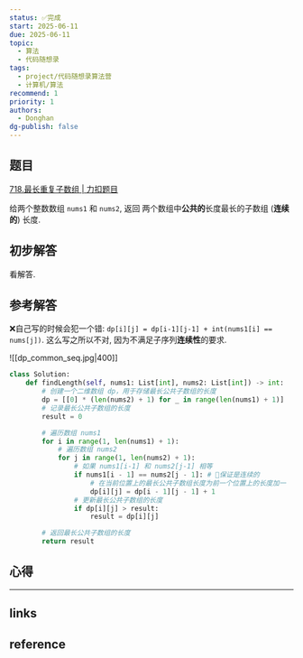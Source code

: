 ```yaml
---
status: ✅完成
start: 2025-06-11
due: 2025-06-11
topic:
  - 算法
  - 代码随想录
tags:
  - project/代码随想录算法营
  - 计算机/算法
recommend: 1
priority: 1
authors:
  - Donghan
dg-publish: false
---
```

## 题目
[718.最长重复子数组 | 力扣题目](https://leetcode.cn/problems/maximum-length-of-repeated-subarray/)

给两个整数数组 `nums1` 和 `nums2`, 返回 两个数组中**公共的**长度最长的子数组 (**连续的**) 长度.

## 初步解答
看解答.

## 参考解答
❌自己写的时候会犯一个错: `dp[i][j] = dp[i-1][j-1] + int(nums1[i] == nums[j])`. 这么写之所以不对, 因为不满足子序列**连续性**的要求.

![[dp_common_seq.jpg|400]]

```python
class Solution:
    def findLength(self, nums1: List[int], nums2: List[int]) -> int:
        # 创建一个二维数组 dp，用于存储最长公共子数组的长度
        dp = [[0] * (len(nums2) + 1) for _ in range(len(nums1) + 1)]
        # 记录最长公共子数组的长度
        result = 0

        # 遍历数组 nums1
        for i in range(1, len(nums1) + 1):
            # 遍历数组 nums2
            for j in range(1, len(nums2) + 1):
                # 如果 nums1[i-1] 和 nums2[j-1] 相等
                if nums1[i - 1] == nums2[j - 1]: # 🚨保证是连续的
                    # 在当前位置上的最长公共子数组长度为前一个位置上的长度加一
                    dp[i][j] = dp[i - 1][j - 1] + 1
                # 更新最长公共子数组的长度
                if dp[i][j] > result:
                    result = dp[i][j]

        # 返回最长公共子数组的长度
        return result
```

## 心得

---
## links


## reference
